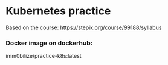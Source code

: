 # Kubernetes practice

Based on the course: https://stepik.org/course/99188/syllabus

### Docker image on dockerhub:
imm0bilize/practice-k8s:latest